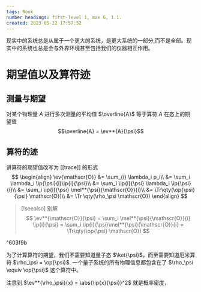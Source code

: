 ```yaml
---
tags: Book
number headings: first-level 1, max 6, 1.1.
created: 2023-05-22 17:57:52
---
```


现实中的系统总是从属于一个更大的系统，是更大系统的一部分,而不是全部。现实中的系统也总是会与外界环境甚至包括我们的仪器相互作用。

# 期望值以及算符迹

## 测量与期望

对某个物理量 $A$ 进行多次测量的平均值 $\overline{A}$ 等于算符 $A$ 在态上的期望值
$$\overline{A} = \ev**{A}{\psi}$$

## 算符的迹

讲算符的期望值改写为 [[trace]] 的形式
$$
\begin{align}
	\ev{\mathscr{O}} &= \sum_{i} \lambda_i p_i\\
	&= \sum_i \lambda_i \ip{\psi}{i}\ip{i}{\psi}\\
	&= \sum_i \ip{i}{\psi} \lambda_i \ip{\psi}{i}\\
	&= \sum_i \ip{i}{\psi} \mel**{\psi}{\mathscr{O}}{i}\\
	&= \Tr\qty(\op{\psi}{\psi} \mathscr{O})\\
	&= \Tr \qty(\rho_\psi \mathscr{O})
\end{align}
$$

> [!seealso] 别解
> $$
> \ev**{\mathscr{O}}{\psi}
> = \sum_i \mel**{\psi}{\mathscr{O}}{i} \ip{i}{\psi}
> = \sum_i \ip{i}{\psi}\mel**{\psi}{\mathscr{O}}{i} 
> = \Tr\qty(\op{\psi} \mathscr{O})
> $$

^603f9b

为了计算算符的期望，我们不需要知道量子态 $\ket{\psi}$，而至需要知道厄米算符 $\rho_\psi = \op{\psi}$.
一个量子系统的所有物理信息都包含在了 $\rho_\psi \equiv \op{\psi}$ 这个算符中。

注意到 $\ev**{\rho_\psi}{x} = \abs{\ip{x}{\psi}}^2$ 就是概率密度，
